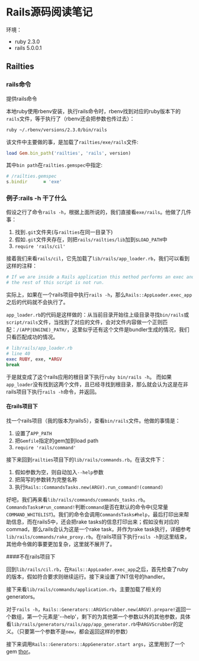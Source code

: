 # Rails源码阅读笔记

环境：

* ruby 2.3.0
* rails 5.0.0.1

## Railties

### rails命令

提供rails命令

本地ruby使用rbenv安装，执行rails命令时，rbenv找到对应的ruby版本下的`rails`文件，等于执行了（rbenv还会把参数也传过去）：

```bash
ruby ~/.rbenv/versions/2.3.0/bin/rails
```

该文件中主要做的事，是加载了`railties/exe/rails`文件:

```ruby
load Gem.bin_path('railties', 'rails', version)
```

其中`bin path`在`railties.gemspec`中指定:

```ruby
# /railties.gemspec
s.bindir      = 'exe'
```

### 例子:rails -h 干了什么

假设之行了命令`rails -h`，根据上面所说的，我们直接看`exe/rails`。他做了几件事：

1. 找到`.git`文件夹(与`railties`在同一目录下)
2. 假如`.git`文件夹存在，则把`rails/railties/lib`加到`$LOAD_PATH`中
3. `require 'rails/cil'`

接着我们来看`rails/cil`，它先加载了`lib/rails/app_loader.rb`，我们可以看到这样的注释：

```ruby
# If we are inside a Rails application this method performs an exec and thus
# the rest of this script is not run.
```

实际上，如果在一个rails项目中执行`rails -h`，那么`Rails::AppLoader.exec_app`之后的代码就不会执行了。

`app_loader.rb`的代码是这样做的：从当前目录开始往上级目录寻找`bin/rails`或`script/rails`文件，当找到了对应的文件，会对文件内容做一个正则匹配：`/(APP|ENGINE)_PATH/`，这里似乎还有这个文件是bundler生成的情况，我们只看匹配成功的情况。

```ruby
# lib/rails/app_loader.rb
# line 40
exec RUBY, exe, *ARGV
break
```

于是就变成了这个rails应用的根目录下执行`ruby bin/rails -h`。
而如果`app_loader`没有找到这两个文件，且已经寻找到根目录，那么就会认为这是在非rails项目下执行`rails -h`命令，并返回。

#### 在rails项目下

找一个rails项目（我的版本为rails5），查看`bin/rails`文件。他做的事情是：

1. 设置了`APP_PATH`
2. 把`Gemfile`指定的gem加到load path
3. `require 'rails/command'`

接下来回到`railties`项目下的`lib/rails/commands.rb`。在该文件下：

1. 假如参数为空，则自动加入`--help`参数
2. 把简写的参数转为完整名称
3. 执行`Rails::CommandsTasks.new(ARGV).run_command!(command)`

好吧，我们再来看`lib/rails/commands/commands_tasks.rb`。
`CommandsTasks#run_command!`判断`command`是否在默认的命令中(见常量`COMMAND_WHITELIST`)。我们的命令会调用`CommandsTasks#help`，最后打印出来帮助信息，而在rails5中，还会把rake tasks的信息打印出来；假如没有对应的commad，那么rails会认为这是一个rake task，并作为rake task执行，详细参考`lib/rails/commands/rake_proxy.rb`。在rails项目下执行`rails -h`到这里结束，其他命令做的事要更加复杂，这里就不展开了。

####不在rails项目下

回到`lib/rails/cil.rb`，在`Rails::AppLoader.exec_app`之后，首先检查了ruby的版本，假如符合要求则继续运行。接下来设置了INT信号的handler。

接下来看`lib/rails/commands/application.rb`，主要加载了相关的generators。

对于`rails -h`，`Rails::Generators::ARGVScrubber.new(ARGV).prepare!`返回一个数组，第一个元素是'--help'，剩下的为其他第一个参数以外的其他参数，具体看`lib/rails/generators/rails/app/app_generator.rb`中`ARGVScrubber`的定义。（只要第一个参数不是`new`，都会返回这样的参数）

接下来调用`Rails::Generators::AppGenerator.start args`，这里用到了一个gem [thor](https://github.com/erikhuda/thor)。
